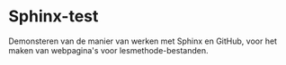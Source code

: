# Sphinx-test

Demonsteren van de manier van werken met Sphinx en GitHub,
voor het maken van webpagina's voor lesmethode-bestanden.
